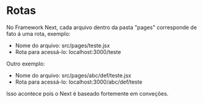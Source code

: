 # Rotas
No Framework Next, cada arquivo dentro da pasta "pages" corresponde de fato á uma rota, exemplo:

- Nome do arquivo: src/pages/teste.jsx
- Rota para acessá-lo: localhost:3000/teste

Outro exemplo:
- Nome do arquivo: src/pages/abc/def/teste.jsx
- Rota para acessá-lo: localhost:3000/abc/def/teste

Isso acontece pois o Next é baseado fortemente em conveções.